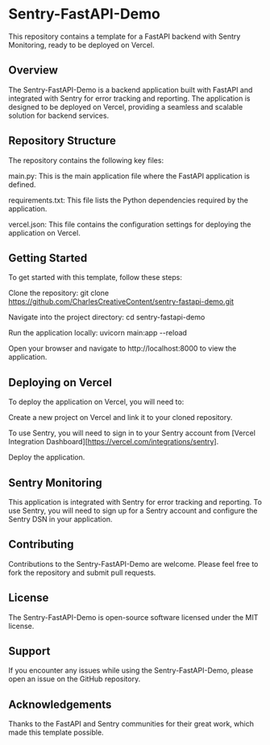 # Sentry-FastAPI-Demo
This repository contains a template for a FastAPI backend with Sentry Monitoring, ready to be deployed on Vercel.

## Overview
The Sentry-FastAPI-Demo is a backend application built with FastAPI and integrated with Sentry for error tracking and reporting. The application is designed to be deployed on Vercel, providing a seamless and scalable solution for backend services.

## Repository Structure
The repository contains the following key files:

main.py: This is the main application file where the FastAPI application is defined.

requirements.txt: This file lists the Python dependencies required by the application.

vercel.json: This file contains the configuration settings for deploying the application on Vercel.

## Getting Started
To get started with this template, follow these steps:

Clone the repository: git clone https://github.com/CharlesCreativeContent/sentry-fastapi-demo.git

Navigate into the project directory: cd sentry-fastapi-demo

Run the application locally: uvicorn main:app --reload

Open your browser and navigate to http://localhost:8000 to view the application.

## Deploying on Vercel

To deploy the application on Vercel, you will need to:

Create a new project on Vercel and link it to your cloned repository.

To use Sentry, you will need to sign in to your Sentry account from [Vercel Integration Dashboard][https://vercel.com/integrations/sentry].

Deploy the application.

## Sentry Monitoring
This application is integrated with Sentry for error tracking and reporting. To use Sentry, you will need to sign up for a Sentry account and configure the Sentry DSN in your application.

## Contributing
Contributions to the Sentry-FastAPI-Demo are welcome. Please feel free to fork the repository and submit pull requests.

## License
The Sentry-FastAPI-Demo is open-source software licensed under the MIT license.

## Support
If you encounter any issues while using the Sentry-FastAPI-Demo, please open an issue on the GitHub repository.

## Acknowledgements
Thanks to the FastAPI and Sentry communities for their great work, which made this template possible.
